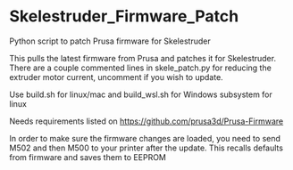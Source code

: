 # Skelestruder_Firmware_Patch
Python script to patch Prusa firmware for Skelestruder

This pulls the latest firmware from Prusa and patches it for Skelestruder.  There are a couple commented lines in skele_patch.py for reducing the extruder motor current, uncomment if you wish to update.

Use build.sh for linux/mac and build_wsl.sh for Windows subsystem for linux

Needs requirements listed on https://github.com/prusa3d/Prusa-Firmware

In order to make sure the firmware changes are loaded, you need to send M502 and then M500 to your printer after the update.  This recalls defaults from firmware and saves them to EEPROM

